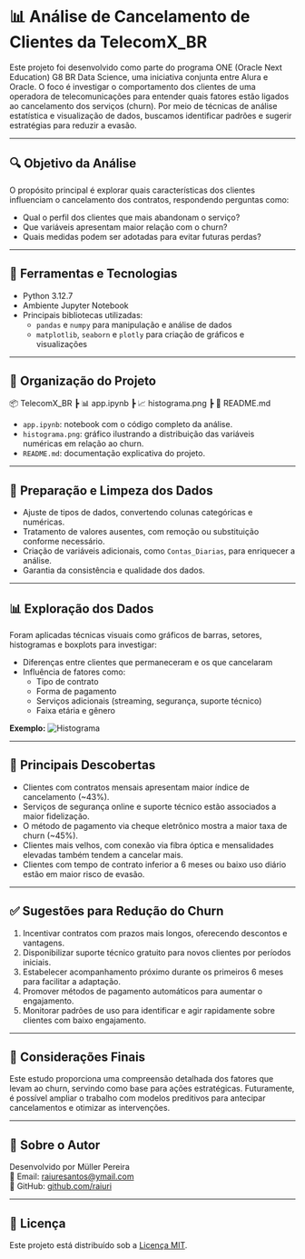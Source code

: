 # 📊 Análise de Cancelamento de Clientes da TelecomX_BR

Este projeto foi desenvolvido como parte do programa ONE (Oracle Next Education) G8 BR Data Science, uma iniciativa conjunta entre Alura e Oracle. O foco é investigar o comportamento dos clientes de uma operadora de telecomunicações para entender quais fatores estão ligados ao cancelamento dos serviços (churn). Por meio de técnicas de análise estatística e visualização de dados, buscamos identificar padrões e sugerir estratégias para reduzir a evasão.

---

## 🔍 Objetivo da Análise

O propósito principal é explorar quais características dos clientes influenciam o cancelamento dos contratos, respondendo perguntas como:

- Qual o perfil dos clientes que mais abandonam o serviço?
- Que variáveis apresentam maior relação com o churn?
- Quais medidas podem ser adotadas para evitar futuras perdas?

---

## 🧮 Ferramentas e Tecnologias

- Python 3.12.7
- Ambiente Jupyter Notebook
- Principais bibliotecas utilizadas:
  - `pandas` e `numpy` para manipulação e análise de dados
  - `matplotlib`, `seaborn` e `plotly` para criação de gráficos e visualizações

---

## 📁 Organização do Projeto  
📦 TelecomX_BR
┣ 📊 app.ipynb
┣ 📈 histograma.png
┣ 📑 README.md


- `app.ipynb`: notebook com o código completo da análise.
- `histograma.png`: gráfico ilustrando a distribuição das variáveis numéricas em relação ao churn.
- `README.md`: documentação explicativa do projeto.

---

## 🧼 Preparação e Limpeza dos Dados

- Ajuste de tipos de dados, convertendo colunas categóricas e numéricas.
- Tratamento de valores ausentes, com remoção ou substituição conforme necessário.
- Criação de variáveis adicionais, como `Contas_Diarias`, para enriquecer a análise.
- Garantia da consistência e qualidade dos dados.

---

## 📊 Exploração dos Dados

Foram aplicadas técnicas visuais como gráficos de barras, setores, histogramas e boxplots para investigar:

- Diferenças entre clientes que permaneceram e os que cancelaram
- Influência de fatores como:
  - Tipo de contrato
  - Forma de pagamento
  - Serviços adicionais (streaming, segurança, suporte técnico)
  - Faixa etária e gênero

**Exemplo:** ![Histograma](histograma.png)

---

## 📌 Principais Descobertas

- Clientes com contratos mensais apresentam maior índice de cancelamento (~43%).
- Serviços de segurança online e suporte técnico estão associados a maior fidelização.
- O método de pagamento via cheque eletrônico mostra a maior taxa de churn (~45%).
- Clientes mais velhos, com conexão via fibra óptica e mensalidades elevadas também tendem a cancelar mais.
- Clientes com tempo de contrato inferior a 6 meses ou baixo uso diário estão em maior risco de evasão.

---

## ✅ Sugestões para Redução do Churn

1. Incentivar contratos com prazos mais longos, oferecendo descontos e vantagens.
2. Disponibilizar suporte técnico gratuito para novos clientes por períodos iniciais.
3. Estabelecer acompanhamento próximo durante os primeiros 6 meses para facilitar a adaptação.
4. Promover métodos de pagamento automáticos para aumentar o engajamento.
5. Monitorar padrões de uso para identificar e agir rapidamente sobre clientes com baixo engajamento.

---

## 📌 Considerações Finais

Este estudo proporciona uma compreensão detalhada dos fatores que levam ao churn, servindo como base para ações estratégicas. Futuramente, é possível ampliar o trabalho com modelos preditivos para antecipar cancelamentos e otimizar as intervenções.

---

## 👤 Sobre o Autor

Desenvolvido por Müller Pereira  
📧 Email: raiuresantos@ymail.com  
📎 GitHub: [github.com/raiuri](https://github.com/raiuri)

---

## 📝 Licença

Este projeto está distribuído sob a [Licença MIT](LICENSE).

